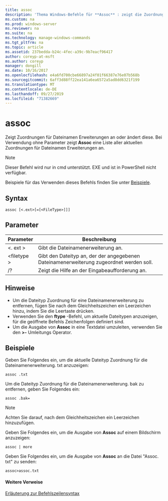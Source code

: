 ```yaml
---
title: assoc
description: 'Thema Windows-Befehle für **Assoc** : zeigt die Zuordnungen von Dateinamen Erweiterungen an oder ändert diese.'
ms.custom: na
ms.prod: windows-server
ms.reviewer: na
ms.suite: na
ms.technology: manage-windows-commands
ms.tgt_pltfrm: na
ms.topic: article
ms.assetid: 237bedda-b24c-4fec-a39c-9b7eacf96417
author: coreyp-at-msft
ms.author: coreyp
manager: dongill
ms.date: 10/16/2017
ms.openlocfilehash: e4a6fd700cbe66897a24f01f66387e76e07b568b
ms.sourcegitcommit: 6aff3d88ff22ea141a6ea6572a5ad8dd6321f199
ms.translationtype: MT
ms.contentlocale: de-DE
ms.lasthandoff: 09/27/2019
ms.locfileid: "71382669"
---
```

# <a name="assoc"></a>assoc



Zeigt Zuordnungen für Dateinamen Erweiterungen an oder ändert diese. Bei Verwendung ohne Parameter zeigt **Assoc** eine Liste aller aktuellen Zuordnungen für Dateinamen Erweiterungen an.

> [!NOTE]
> Dieser Befehl wird nur in cmd unterstützt. EXE und ist in PowerShell nicht verfügbar.
>

Beispiele für das Verwenden dieses Befehls finden Sie unter [Beispiele](#BKMK_examples).

## <a name="syntax"></a>Syntax

```
assoc [<.ext>[=[<FileType>]]]
```

## <a name="parameters"></a>Parameter

|Parameter|Beschreibung|
|---------|-----------|
|<. ext >|Gibt die Dateinamenerweiterung an.|
|\<filetype >|Gibt den Dateityp an, der der angegebenen Dateinamenerweiterung zugeordnet werden soll.|
|/?|Zeigt die Hilfe an der Eingabeaufforderung an.|

## <a name="remarks"></a>Hinweise

-   Um die Dateityp Zuordnung für eine Dateinamenerweiterung zu entfernen, fügen Sie nach dem Gleichheitszeichen ein Leerzeichen hinzu, indem Sie die Leertaste drücken.
-   Verwenden Sie den **ftype** -Befehl, um aktuelle Dateitypen anzuzeigen, für die geöffnete Befehls Zeichenfolgen definiert sind.
-   Um die Ausgabe von **Assoc** in eine Textdatei umzuleiten, verwenden Sie den **>-** Umleitungs Operator.

## <a name="BKMK_examples"></a>Beispiele

Geben Sie Folgendes ein, um die aktuelle Dateityp Zuordnung für die Dateinamenerweiterung. txt anzuzeigen:
```
assoc .txt
```
Um die Dateityp Zuordnung für die Dateinamenerweiterung. bak zu entfernen, geben Sie Folgendes ein:
```
assoc .bak= 
```

> [!NOTE]
> Achten Sie darauf, nach dem Gleichheitszeichen ein Leerzeichen hinzuzufügen.

Geben Sie Folgendes ein, um die Ausgabe von **Assoc** auf einem Bildschirm anzuzeigen:
```
assoc | more
```
Geben Sie Folgendes ein, um die Ausgabe von **Assoc** an die Datei "Assoc. txt" zu senden:
```
assoc>assoc.txt
```

#### <a name="additional-references"></a>Weitere Verweise

[Erläuterung zur Befehlszeilensyntax](command-line-syntax-key.md)
